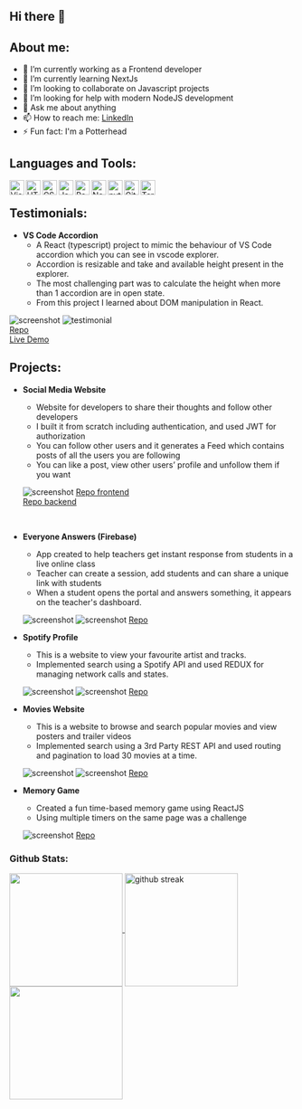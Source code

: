 ## Hi there 👋

## About me:

-   🔭 I’m currently working as a Frontend developer
-   🌱 I’m currently learning NextJs
-   👯 I’m looking to collaborate on Javascript projects
-   🤔 I’m looking for help with modern NodeJS development
-   💬 Ask me about anything
-   📫 How to reach me: [LinkedIn](linkedin.com/in/akash-banchhor-250639218)
-   ⚡ Fun fact: I'm a Potterhead

## Languages and Tools:

<img align="left" alt="Visual Studio Code" width="26px" src="https://raw.githubusercontent.com/github/explore/80688e429a7d4ef2fca1e82350fe8e3517d3494d/topics/visual-studio-code/visual-studio-code.png" />
<img align="left" alt="HTML5" width="26px" src="https://raw.githubusercontent.com/github/explore/80688e429a7d4ef2fca1e82350fe8e3517d3494d/topics/html/html.png" />
<img align="left" alt="CSS3" width="26px" src="https://raw.githubusercontent.com/github/explore/80688e429a7d4ef2fca1e82350fe8e3517d3494d/topics/css/css.png" />
<img align="left" alt="JavaScript" width="26px" src="https://raw.githubusercontent.com/github/explore/80688e429a7d4ef2fca1e82350fe8e3517d3494d/topics/javascript/javascript.png" />
<img align="left" alt="React" width="26px" src="https://raw.githubusercontent.com/github/explore/80688e429a7d4ef2fca1e82350fe8e3517d3494d/topics/react/react.png" />
<img align="left" alt="Node.js" width="26px" src="https://raw.githubusercontent.com/github/explore/80688e429a7d4ef2fca1e82350fe8e3517d3494d/topics/nodejs/nodejs.png" />
<img align="left" alt="python" width="26px" src="https://raw.githubusercontent.com/github/explore/80688e429a7d4ef2fca1e82350fe8e3517d3494d/topics/python/python.png" />
<img align="left" alt="Git" width="26px" src="https://raw.githubusercontent.com/github/explore/80688e429a7d4ef2fca1e82350fe8e3517d3494d/topics/git/git.png" />
<img align="left" alt="Terminal" width="26px" src="https://raw.githubusercontent.com/github/explore/80688e429a7d4ef2fca1e82350fe8e3517d3494d/topics/terminal/terminal.png" />

<br>

## Testimonials:

-   **VS Code Accordion**
    - A React (typescript) project to mimic the behaviour of VS Code accordion which you can see in vscode explorer.
    - Accordion is resizable and take and available height present in the explorer.
    - The most challenging part was to calculate the height when more than 1 accordion are in open state.
    - From this project I learned about DOM manipulation in React.

![screenshot](https://github.com/akash02ab/re-accordion/blob/main/screenshot/screenshot.jpeg)
![testimonial](https://github.com/akash02ab/re-accordion/blob/main/screenshot/testimonial.jpeg)
<br>
[Repo](https://github.com/akash02ab/re-accordion/)
<br>
[Live Demo](https://zealous-visvesvaraya-b2e143.netlify.app/)

## Projects:

-   **Social Media Website**

    -   Website for developers to share their thoughts and follow other developers
    -   I built it from scratch including authentication, and used JWT for authorization
    -   You can follow other users and it generates a Feed which contains posts of all the users you are following
    -   You can like a post, view other users’ profile and unfollow them if you want

    ![screenshot](https://github.com/akash02ab/social-media-frontend/blob/main/Screenshots/Home.jpeg)
    [Repo frontend](https://github.com/akash02ab/social-media-frontend)
    <br>
    [Repo backend](https://github.com/akash02ab/social-media-api)

    <br>

-   **Everyone Answers (Firebase)**

    -   App created to help teachers get instant response from students in a live online class
    -   Teacher can create a session, add students and can share a unique link with students
    -   When a student opens the portal and answers something, it appears on the teacher's dashboard.

    ![screenshot](https://github.com/akash02ab/everyone-answers/blob/main/screenshots/dashboard.jpeg)
    ![screenshot](https://github.com/akash02ab/everyone-answers/blob/main/screenshots/answer.jpeg)
    [Repo](https://github.com/akash02ab/everyone-answers)

-   **Spotify Profile**

    -   This is a website to view your favourite artist and tracks.
    -   Implemented search using a Spotify API and used REDUX for managing network calls and states.

    ![screenshot](https://github.com/akash02ab/spotify-profile-view/blob/main/screenshots/home.jpeg)
    ![screenshot](https://github.com/akash02ab/spotify-profile-view/blob/main/screenshots/artists.jpeg)
    [Repo](https://github.com/akash02ab/spotify-profile-view)

-   **Movies Website**
    - This is a website to browse and search popular movies and view posters and trailer videos
    - Implemented search using a 3rd Party REST API and used routing and pagination to load 30 movies at a time.

    ![screenshot](https://github.com/akash02ab/movies-website/blob/main/screenshots/details.jpeg)
    ![screenshot](https://github.com/akash02ab/movies-website/blob/main/screenshots/movies.jpeg)
    [Repo](https://github.com/akash02ab/movies-website)

- **Memory Game**
    - Created a fun time-based memory game using ReactJS
    - Using multiple timers on the same page was a challenge 

    ![screenshot](https://github.com/akash02ab/memory-game/blob/main/screenshots/memory_game.png)
    [Repo](https://github.com/akash02ab/memory-game)

### Github Stats:
<a href="https://github.com/akash02ab/github-readme-stats">
  <img height=200 align="center" src="https://github-readme-stats.vercel.app/api?username=akash02ab&theme=react&card_width=480px" />
</a>
<a href="https://github.com/akash02ab/github-readme-streak-stats">
    <img height=200 align="center" src="https://github-readme-streak-stats.herokuapp.com/?user=akash02ab&amp;theme=react&amp;hide_border=false;width=480" alt="github streak">
</a>    
<a href="https://github.com/akash02ab/convoychat">
  <img height=200 align="center" src="https://github-readme-stats.vercel.app/api/top-langs?username=akash02ab&layout=compact&langs_count=8&card_width=480&theme=react" />
</a>
